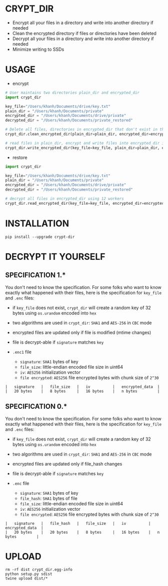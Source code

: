 # CRYPT_DIR

- Encrypt all your files in a directory and write into another directory if needed
- Clean the encrypted directory if files or directories have been deleted
- Decrypt all your files in a directory and write into another directory if needed
- Minimize writing to SSDs

# USAGE

- encrypt

```python
# User maintains two directories plain_dir and encrypted_dir
import crypt_dir

key_file="/Users/khanh/Documents/drive/key.txt"
plain_dir = "/Users/khanh/Documents/private"
encrypted_dir = "/Users/khanh/Documents/drive/private"
decrypted_dir = "/Users/khanh/Documents/private_restored"

# Delete all files, directories in encrypted_dir that don't exist in the plain_dir
crypt_dir.clean_encrypted_dir(plain_dir=plain_dir, encrypted_dir=encrypted_dir)

# read files in plain_dir, encrypt and write files into encrypted_dir if needed using 12 workers
crypt_dir.write_encrypted_dir(key_file=key_file, plain_dir=plain_dir, encrypted_dir=encrypted_dir, max_workers=12)

```

- restore

```python
import crypt_dir

key_file="/Users/khanh/Documents/drive/key.txt"
plain_dir = "/Users/khanh/Documents/private"
encrypted_dir = "/Users/khanh/Documents/drive/private"
decrypted_dir = "/Users/khanh/Documents/private_restored"

# decrypt all files in encrypted_dir using 12 workers
crypt_dir.read_encrypted_dir(key_file=key_file, encrypted_dir=encrypted_dir, decrypted_dir=decrypted_dir, max_workers=12)
```

# INSTALLATION

```shell
pip install --upgrade crypt-dir
```


# DECRYPT IT YOURSELF

## SPECIFICATION 1.*

You don't need to know the specification. For some folks who want to know exactly what happened with their files, here is the specification for `key_file` and `.enc` files:

- if `key_file` does not exist, `crypt_dir` will create a random key of 32 bytes using `os.urandom` encoded into `hex`

- two algorithms are used in `crypt_dir`: `SHA1` and `AES-256` in `CBC` mode

- encrypted files are updated only if file is modified (mtime changes)

- file is decrypt-able if `signature` matches `key`

- `.enc1` file

  - `signature`: `SHA1` bytes of key
  - `file_size`: little-endian encoded file size in uint64
  - `iv`: `AES256` initialization vector
  - `file encrypted`: `AES256` file encrypted bytes with chunk size of `2^30`

```
|   signature   |   file_size   |   iv          |   encrypted_data  |
|   20 bytes    |   8 bytes     |   16 bytes    |   n bytes         |
```

## SPECIFICATION 0.*

You don't need to know the specification. For some folks who want to know exactly what happened with their files, here is the specification for `key_file` and `.enc` files:

- if `key_file` does not exist, `crypt_dir` will create a random key of 32 bytes using `os.urandom` encoded into `hex`

- two algorithms are used in `crypt_dir`: `SHA1` and `AES-256` in `CBC` mode

- encrypted files are updated only if file_hash changes

- file is decrypt-able if `signature` matches `key`

- `.enc` file

    - `signature`: `SHA1` bytes of key
    - `file_hash`: `SHA1` bytes of file
    - `file_size`: little-endian encoded file size in uint64
    - `iv`: `AES256` initialization vector
    - `file encrypted`: `AES256` file encrypted bytes with chunk size of `2^30`

```
|   signature   |   file_hash   |   file_size   |   iv          |   encrypted_data  |
|   20 bytes    |   20 bytes    |   8 bytes     |   16 bytes    |   n bytes         |
```

# UPLOAD

```shell
rm -rf dist crypt_dir.egg-info
python setup.py sdist
twine upload dist/*
```
